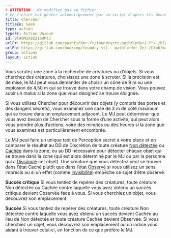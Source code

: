 ```yaml
---
# ATTENTION : Ne modifiez pas ce fichier
# Ce fichier est généré automatiquement par un script d'après les données du module Foundry VTT officiel et de sa traduction
title: Chercher
titleEn: Seek
type: action
typeFr: Action Unique
id: BlAOM2X92SI6HMtJ
urlFr: https://gitlab.com/pathfinder-fr/foundryvtt-pathfinder2-fr/-/blob/master/data/actions/BlAOM2X92SI6HMtJ.htm
urlEn: https://gitlab.com/hooking/foundry-vtt---pathfinder-2e/-/blob/master/packs/data/actions.db/seek.json
group: actions
layout: action
---
```

Vous scrutez une zone à la recherche de créatures ou d’objets. Si vous cherchez des créatures, choisissez une zone à scruter. Si la précision est de mise, le MJ peut vous demander de choisir un cône de 9 m ou une explosion de 4,50 m qui se trouve dans votre champ de vision. Vous pouvez subir un malus si la zone que vous désignez se trouve éloignée. 

Si vous utilisez Chercher pour découvrir des objets (y compris des portes et des dangers secrets), vous examinez une case de 3 m de côté maximum qui se trouve dans un emplacement adjacent. Le MJ peut déterminer que vous avez besoin de Chercher sous la forme d’une activité, qui peut alors vous prendre plus d’actions, voire des minutes ou des heures si la zone que vous examinez est particulièrement encombrée.

Le MJ peut faire un unique test de <pf2-action action='seek' glyph='A'>Perception</pf2-action> secret à votre place et en comparer le résultat au DD de Discrétion de toute créature  [Non détectée](/_condition-items/non-détecté.md) ou [Cachée](/_condition-items/caché.md) dans la zone, ou au DD nécessaire pour détecter chaque objet qui se trouve dans la zone (qui est alors déterminé par le MJ ou par la personne qui a [Dissimulé](/_actions/dissimuler-un-objet.md) cet objet). Une créature que vous détectez peut se trouver dans l’état Caché plutôt que dans l’état [Observé](/_condition-items/observé.md) si vous utilisez un sens imprécis ou si un effet (comme [invisibilité](/_condition-items/invisible.md)) empêche ce sujet d’être observé.

**Succès critique** Si vous tentiez de repérer des créatures, toute créature Non détectée ou Cachée contre laquelle vous avez obtenu un succès critique devient Observée face à vous. Si vous cherchiez un objet, vous découvrez son emplacement.

**Succès** Si vous tentiez de repérer des créatures, toute créature Non détectée contre laquelle vous avez obtenu un succès devient Cachée au lieu de Non détectée et toute créature Cachée devient Observée. Si vous cherchiez un objet, vous découvrez son emplacement ou un indice vous aidant à trouver celui‑ci, en fonction de ce que préfère le MJ.


